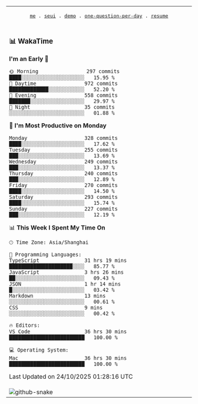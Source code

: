 
<div align="center">

<table>
<tr><td>
  <p align="center">
  <samp>
    <a href="https://github.com/seaeam/seaeam">me</a> .
    <a href="https://github.com/SeaMmMm/se-element">seui</a> .
    <a href="https://github.com/seaeam/project-demo">demo</a> .
    <a href="https://github.com/506-FETL/one-question-per-day">one-question-per-day</a> .
    <a href="https://github.com/506-FETL/resume">resume</a>
    
  </samp>
    </p>
</td></tr>

<tr><td>

### 📊 WakaTime

<!--START_SECTION:waka-->
**I'm an Early 🐤** 

```text
🌞 Morning                297 commits         ████░░░░░░░░░░░░░░░░░░░░░   15.95 % 
🌆 Daytime                972 commits         █████████████░░░░░░░░░░░░   52.20 % 
🌃 Evening                558 commits         ███████░░░░░░░░░░░░░░░░░░   29.97 % 
🌙 Night                  35 commits          ░░░░░░░░░░░░░░░░░░░░░░░░░   01.88 % 
```
📅 **I'm Most Productive on Monday** 

```text
Monday                   328 commits         ████░░░░░░░░░░░░░░░░░░░░░   17.62 % 
Tuesday                  255 commits         ███░░░░░░░░░░░░░░░░░░░░░░   13.69 % 
Wednesday                249 commits         ███░░░░░░░░░░░░░░░░░░░░░░   13.37 % 
Thursday                 240 commits         ███░░░░░░░░░░░░░░░░░░░░░░   12.89 % 
Friday                   270 commits         ████░░░░░░░░░░░░░░░░░░░░░   14.50 % 
Saturday                 293 commits         ████░░░░░░░░░░░░░░░░░░░░░   15.74 % 
Sunday                   227 commits         ███░░░░░░░░░░░░░░░░░░░░░░   12.19 % 
```


📊 **This Week I Spent My Time On** 

```text
🕑︎ Time Zone: Asia/Shanghai

💬 Programming Languages: 
TypeScript               31 hrs 19 mins      █████████████████████░░░░   85.77 % 
JavaScript               3 hrs 26 mins       ██░░░░░░░░░░░░░░░░░░░░░░░   09.43 % 
JSON                     1 hr 14 mins        █░░░░░░░░░░░░░░░░░░░░░░░░   03.42 % 
Markdown                 13 mins             ░░░░░░░░░░░░░░░░░░░░░░░░░   00.61 % 
CSS                      9 mins              ░░░░░░░░░░░░░░░░░░░░░░░░░   00.42 % 

🔥 Editors: 
VS Code                  36 hrs 30 mins      █████████████████████████   100.00 % 

💻 Operating System: 
Mac                      36 hrs 30 mins      █████████████████████████   100.00 % 
```


 Last Updated on 24/10/2025 01:28:16 UTC
<!--END_SECTION:waka-->
</td></tr>

<tr><td>
  <img alt="github-snake" src="profile-snake-contrib/github-user-contribution.svg"/>
</td></tr>

</table>
